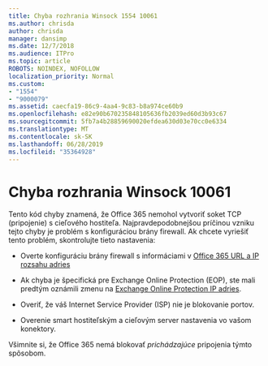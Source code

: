 ```yaml
---
title: Chyba rozhrania Winsock 1554 10061
ms.author: chrisda
author: chrisda
manager: dansimp
ms.date: 12/7/2018
ms.audience: ITPro
ms.topic: article
ROBOTS: NOINDEX, NOFOLLOW
localization_priority: Normal
ms.custom:
- "1554"
- "9000079"
ms.assetid: caecfa19-86c9-4aa4-9c83-b8a974ce60b9
ms.openlocfilehash: e82e90b670235848105636fb2039ed60d3b93c67
ms.sourcegitcommit: 5fb7a4b28859690020efdea630d03e70cc0e6334
ms.translationtype: MT
ms.contentlocale: sk-SK
ms.lasthandoff: 06/28/2019
ms.locfileid: "35364928"
---
```

# <a name="winsock-error-10061"></a>Chyba rozhrania Winsock 10061

Tento kód chyby znamená, že Office 365 nemohol vytvoriť soket TCP (pripojenie) s cieľového hostiteľa. Najpravdepodobnejšou príčinou vzniku tejto chyby je problém s konfiguráciou brány firewall. Ak chcete vyriešiť tento problém, skontrolujte tieto nastavenia:

- Overte konfiguráciu brány firewall s informáciami v [Office 365 URL a IP rozsahu adries](https://docs.microsoft.com/office365/enterprise/urls-and-ip-address-ranges)

- Ak chyba je špecifická pre Exchange Online Protection (EOP), ste mali predtým oznámili zmenu na [Exchange Online Protection IP adries](https://docs.microsoft.com/office365/SecurityCompliance/eop/exchange-online-protection-ip-addresses).

- Overiť, že váš Internet Service Provider (ISP) nie je blokovanie portov.

- Overenie smart hostiteľským a cieľovým server nastavenia vo vašom konektory.

Všimnite si, že Office 365 nemá blokovať *prichádzajúce* pripojenia týmto spôsobom.

